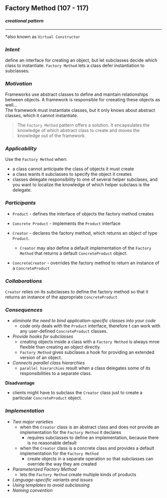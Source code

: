 ## Factory Method (107 - 117)
#### *creational pattern*
---  
*also known as `Virtual Constructor`

### *Intent*
define an interface for creating an object, but let subclasses decide which class to instantiate. 
`Factory Method` lets a class defer instantiation to subclasses.

### *Motivation*
Frameworks use abstract classes to define and maintain relationships between objects. A framework is responsible for creeating these objects as well...  
The framework must instantiate classes, but it only knows about abstract classes, which it cannot instantiate.

> The `Factory Method` pattern offers a solution. It encapsulates the knowledge of which abstract class to create and moves the knowledge out of the framework.

### *Applicability*
Use the `Factory Method` when:
- a class cannot anticipate the class of objects it must create
- a class wants it subclasses to specify the object it creates
- classes delegate responsibility to one of several helper subclases, and you want to localize the knowledge of which helper subclass is the delegate.

### *Participants*
- `Product` - defines the interface of objects the factory method creates  

- `Concrete Product` - implements the `Product` interface

- `Creator` - declares the factory method, which returns an object of type `Product`. 
    - `Creator` may also define a default implementation of the `Factory Method` that returns a default `ConcreteProduct` object.

- `ConcreteCreator` - overrides the factory method to return an instance of a `ConcreteProduct`

### *Collaborations*
`Creator` relies on its subclasses to define the factory method so that it returns an instance of the appropriate `ConcreteProduct`

### *Consequences*
- *eliminate the need to bind application-specific classes into your code*
    - code only deals with the `Product` interface, therefore t can work with any user-defined `ConcreteProduct` classes.
- *Provide hooks for subclasses*
    - creating objects inside a class with a `Factory Method` is always mroe flexible than creating an object directly. 
    - `Factory Method` gives subclases a hook for providing an extended version of an object.
- *Connects parallel class hierarchies*
    - `parallel hierarchies` result when a class delegates some of its responsibilities to a separate class. 

**Disadvantage**
- clients might have to subclass the `Creator` class just to create a particular `ConcreteProduct` object. 

### *Implementation*
- *Two major varieties*
    - when the `Creator` class is an abstract class and does not provide an implementation for the `Factory Method` it declares
        - requires subclasses to define an implementation, because there is no reasonable default
    - when the `Creator` class is a concrete class and provides a default implementation for the `Factory Method`
        - create objects in a separate operation so that subclasses can override the way they are created
- *Parameterized Factory Method*
    - lets the `Factory Method` create multiple kinds of products
- *Language-specific variants and issues*
- *Using templates to avoid subclassing*
- *Naming convention*
